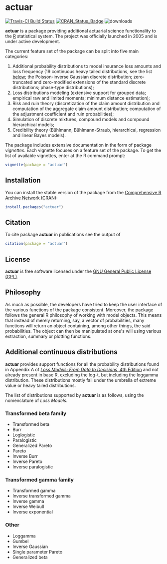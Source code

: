 # actuar
[![Travis-CI Build Status](https://travis-ci.org/vigou3/actuar.svg?branch=master)](https://travis-ci.org/vigou3/actuar) [![CRAN\_Status\_Badge](http://www.r-pkg.org/badges/version/actuar)](https://cran.r-project.org/package=actuar) ![downloads](http://cranlogs.r-pkg.org/badges/grand-total/actuar)

**actuar** is a package providing additional actuarial science
functionality to the [R](https://r-project.org) statistical system.
The project was officially launched in 2005 and is under active
development.

The current feature set of the package can be split into five main
categories: 

1. Additional probability distributions to model insurance loss
   amounts and loss frequency (19 continuous heavy tailed
   distributions, see the list [below](#distributions); the
   Poisson-inverse Gaussian discrete distribution; zero-truncated and
   zero-modified extensions of the standard discrete distributions;
   phase-type distributions);
2. Loss distributions modeling (extensive support for grouped data;
   empirical raw and limited moments; minimum distance estimation);
3. Risk and ruin theory (discretization of the claim amount
   distribution and computation of the aggregate claim amount
   distribution; computation of the adjustment coefficient and ruin
   probabilities); 
4. Simulation of discrete mixtures, compound models and compound
   hierarchical models;
5. Credibility theory (Bühlmann, Bühlmann-Straub, hierarchical,
   regression and linear Bayes models).

The package includes extensive documentation in the form of package
*vignettes*. Each vignette focuses on a feature set of the package. To
get the list of available vignettes, enter at the R command prompt:

```R
vignette(package = "actuar")
```

## Installation

You can install the stable version of the package from the 
[Comprehensive R Archive Network (CRAN)](https://cran.r-project.org/package=actuar):

```R
install.packages("actuar")
```

## Citation

To cite package **actuar** in publications see the output of

```R
citation(package = "actuar")
```

## License

**actuar** is free software licensed under the [GNU General Public
License (GPL)](https://www.gnu.org/copyleft/gpl.html).

## Philosophy

As much as possible, the developers have tried to keep the user
interface of the various functions of the package consistent.
Moreover, the package follows the general R philosophy of working with
model objects. This means that instead of merely returning, say, a
vector of probabilities, many functions will return an object
containing, among other things, the said probabilities. The object can
then be manipulated at one's will using various extraction, summary or
plotting functions.

## <a name="distributions"></a> Additional continuous distributions

**actuar** provides support functions for all the probability
distributions found in Appendix&nbsp;A of 
[*Loss Models: From Data to Decisions*, 4th Edition](https://www.wiley.com/en-us/Loss+Models%3A+From+Data+to+Decisions%2C+4th+Edition-p-9781118411650)
and not already present in base R, excluding the log-t, but
including the loggamma distribution. These distributions mostly fall
under the umbrella of extreme value or heavy tailed distributions.

The list of distributions supported by **actuar** is as follows, using
the nomenclature of *Loss Models*.

###  Transformed beta family

- Transformed beta
- Burr
- Loglogistic
- Paralogistic
- Generalized Pareto
- Pareto
- Inverse Burr
- Inverse Pareto
- Inverse paralogistic

### Transformed gamma family

- Transformed gamma
- Inverse transformed gamma
- Inverse gamma
- Inverse Weibull
- Inverse exponential

###  Other

- Loggamma
- Gumbel
- Inverse Gaussian
- Single parameter Pareto
- Generalized beta
